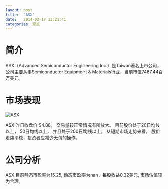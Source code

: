 ```yaml
---
layout: post
title:  "ASX"
date:   2014-02-17 12:21:41
categories: 观点
---
```


# 简介
ASX（Advanced Semiconductor Engineering Inc.）是Taiwan著名上市公司，
公司主要从事Semiconductor Equipment & Materials行业，当前市值7467.44百万美元。

# 市场表现

![ASX](http://finviz.com/chart.ashx?t=ASX&ty=c&ta=1&p=d&s=l)

ASX 昨日收盘价 $4.88，
交易量较正常情况有所放大。
目前股价处于20日均线以上，
50日均线以上，
并且处于200日均线以上。
从短期市场走势来看，
股价走势平稳，投资者应减少无谓的操作。

# 公司分析
ASX 目前静态市盈率为15.25, 动态市盈率为nan，每股收益0.32美元,
市场估值较为合理。
